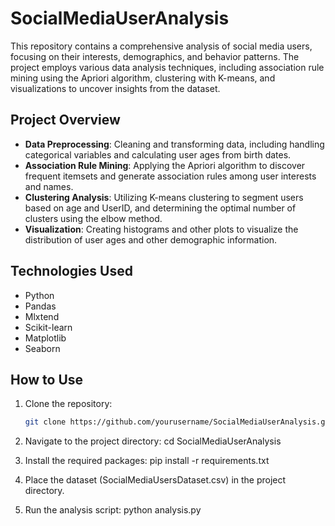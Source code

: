 # SocialMediaUserAnalysis

This repository contains a comprehensive analysis of social media users, focusing on their interests, demographics, and behavior patterns. The project employs various data analysis techniques, including association rule mining using the Apriori algorithm, clustering with K-means, and visualizations to uncover insights from the dataset.

## Project Overview

- **Data Preprocessing**: Cleaning and transforming data, including handling categorical variables and calculating user ages from birth dates.
- **Association Rule Mining**: Applying the Apriori algorithm to discover frequent itemsets and generate association rules among user interests and names.
- **Clustering Analysis**: Utilizing K-means clustering to segment users based on age and UserID, and determining the optimal number of clusters using the elbow method.
- **Visualization**: Creating histograms and other plots to visualize the distribution of user ages and other demographic information.

## Technologies Used

- Python
- Pandas
- Mlxtend
- Scikit-learn
- Matplotlib
- Seaborn

## How to Use

1. Clone the repository:
   ```bash
   git clone https://github.com/yourusername/SocialMediaUserAnalysis.git

2. Navigate to the project directory:
   cd SocialMediaUserAnalysis

3. Install the required packages:
   pip install -r requirements.txt

4. Place the dataset (SocialMediaUsersDataset.csv) in the project directory.

5. Run the analysis script:
   python analysis.py
